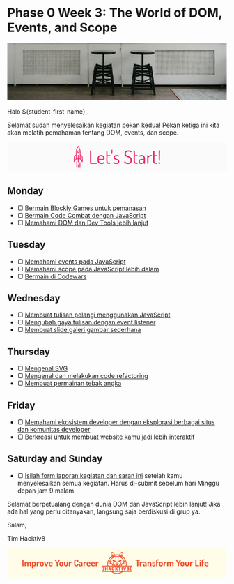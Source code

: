 # Phase 0 Week 3: The World of DOM, Events, and Scope

![Header](assets/header-w3.jpg)

Halo ${student-first-name},

Selamat sudah menyelesaikan kegiatan pekan kedua! Pekan ketiga ini kita akan melatih pemahaman tentang DOM, events, dan scope.

![Let's start!](assets/start.png)

## Monday

- ▢ [Bermain Blockly Games untuk pemanasan](modules/blockly-games.md)
- ▢ [Bermain Code Combat dengan JavaScript](modules/code-combat.md)
- ▢ [Memahami DOM dan Dev Tools lebih lanjut](modules/js-dom-devtools.md)

## Tuesday

- ▢ [Memahami events pada JavaScript](modules/js-events.md)
- ▢ [Memahami scope pada JavaScript lebih dalam](modules/js-scope.md)
- ▢ [Bermain di Codewars](modules/codewars.md)

## Wednesday

- ▢ [Membuat tulisan pelangi menggunakan JavaScript](modules/rainbow-text.md)
- ▢ [Mengubah gaya tulisan dengan event listener](modules/text-style-event.md)
- ▢ [Membuat slide galeri gambar sederhana](modules/gallery-slide.md)

## Thursday

- ▢ [Mengenal SVG](modules/svg.md)
- ▢ [Mengenal dan melakukan code refactoring](modules/refactoring.md)
- ▢ [Membuat permainan tebak angka](modules/number-guess.md)

## Friday

- ▢ [Memahami ekosistem developer dengan eksplorasi berbagai situs dan komunitas developer](modules/dev-ecosystem-community.md)
- ▢ [Berkreasi untuk membuat website kamu jadi lebih interaktif](modules/web-interactive.md)

## Saturday and Sunday

- ▢ [Isilah form laporan kegiatan dan saran ini](http://bit.ly/hacktiv8-report-p0w3) setelah kamu menyelesaikan semua kegiatan. Harus di-submit sebelum hari Minggu depan jam 9 malam.

Selamat berpetualang dengan dunia DOM dan JavaScript lebih lanjut! Jika ada hal yang perlu ditanyakan, langsung saja berdiskusi di grup ya.

Salam,

Tim Hacktiv8

![Hacktiv8 Banner](assets/banner.png)
